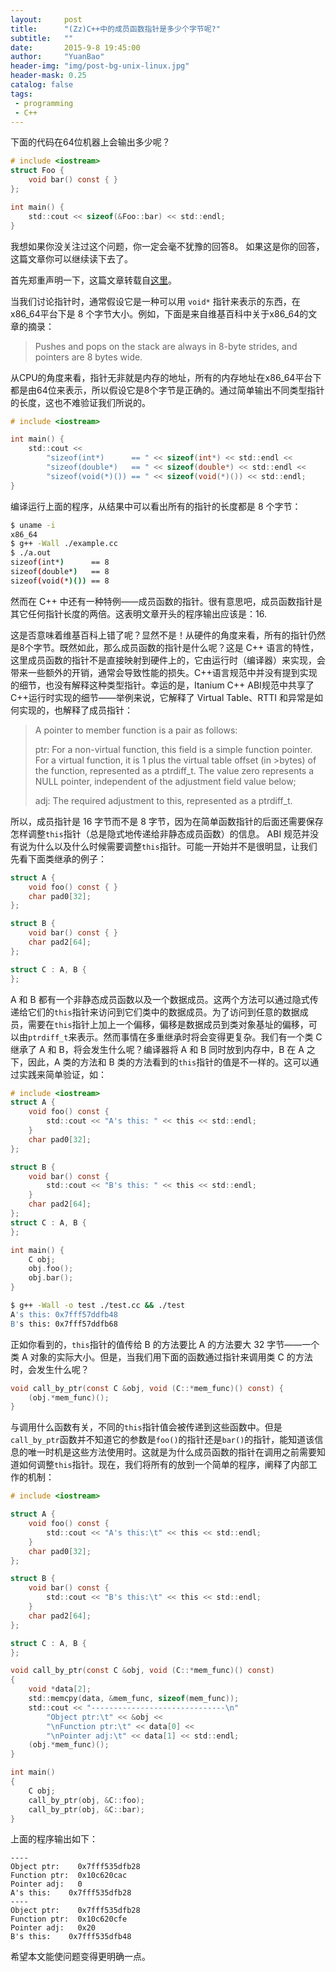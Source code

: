 ```yaml
---
layout:     post
title:      "(Zz)C++中的成员函数指针是多少个字节呢?"
subtitle:   ""
date:       2015-9-8 19:45:00
author:     "YuanBao"
header-img: "img/post-bg-unix-linux.jpg"
header-mask: 0.25
catalog: false
tags:
 - programming
 - C++
---
```


下面的代码在64位机器上会输出多少呢？

```c
# include <iostream>
struct Foo {
	void bar() const { }
};

int main() {
	std::cout << sizeof(&Foo::bar) << std::endl;
}
```

我想如果你没关注过这个问题，你一定会毫不犹豫的回答8。 如果这是你的回答，这篇文章你可以继续读下去了。

首先郑重声明一下，这篇文章转载自[这里](http://www.codeceo.com/article/why-cpp-member-16-bytes.html)。

<!--more-->

当我们讨论指针时，通常假设它是一种可以用 `void*` 指针来表示的东西，在x86_64平台下是 8 个字节大小。例如，下面是来自维基百科中关于x86_64的文章的摘录：

> Pushes and pops on the stack are always in 8-byte strides, and pointers are 8 bytes wide.

从CPU的角度来看，指针无非就是内存的地址，所有的内存地址在x86_64平台下都是由64位来表示，所以假设它是8个字节是正确的。通过简单输出不同类型指针的长度，这也不难验证我们所说的。

```c
# include <iostream>

int main() {
	std::cout <<
	    "sizeof(int*)      == " << sizeof(int*) << std::endl <<
	    "sizeof(double*)   == " << sizeof(double*) << std::endl <<
	    "sizeof(void(*)()) == " << sizeof(void(*)()) << std::endl;
}
```

编译运行上面的程序，从结果中可以看出所有的指针的长度都是 8 个字节：

```bash
$ uname -i
x86_64
$ g++ -Wall ./example.cc
$ ./a.out
sizeof(int*)      == 8
sizeof(double*)   == 8
sizeof(void(*)()) == 8
```

然而在 C++ 中还有一种特例——成员函数的指针。很有意思吧，成员函数指针是其它任何指针长度的两倍。这表明文章开头的程序输出应该是：16.

这是否意味着维基百科上错了呢？显然不是！从硬件的角度来看，所有的指针仍然是8个字节。既然如此，那么成员函数的指针是什么呢？这是 C++ 语言的特性，这里成员函数的指针不是直接映射到硬件上的，它由运行时（编译器）来实现，会带来一些额外的开销，通常会导致性能的损失。C++语言规范中并没有提到实现的细节，也没有解释这种类型指针。幸运的是，Itanium C++ ABI规范中共享了C++运行时实现的细节——举例来说，它解释了 Virtual Table、RTTI 和异常是如何实现的，也解释了成员指针：

> A pointer to member function is a pair as follows: 
> 
> ptr: For a non-virtual function, this field is a simple function pointer. For a virtual function, it is 1 plus the virtual table offset (in >bytes) of the function, represented as a ptrdiff\_t. The value zero represents a NULL pointer, independent of the adjustment field value below;
> 
> adj: The required adjustment to this, represented as a ptrdiff\_t.

所以，成员指针是 16 字节而不是 8 字节，因为在简单函数指针的后面还需要保存怎样调整`this`指针（总是隐式地传递给非静态成员函数）的信息。 ABI 规范并没有说为什么以及什么时候需要调整`this`指针。可能一开始并不是很明显，让我们先看下面类继承的例子：

```c
struct A {
	void foo() const { }
	char pad0[32];
};

struct B {
	void bar() const { }
	char pad2[64];
};

struct C : A, B {
};
```

A 和 B 都有一个非静态成员函数以及一个数据成员。这两个方法可以通过隐式传递给它们的`this`指针来访问到它们类中的数据成员。为了访问到任意的数据成员，需要在`this`指针上加上一个偏移，偏移是数据成员到类对象基址的偏移，可以由`ptrdiff_t`来表示。然而事情在多重继承时将会变得更复杂。我们有一个类 C 继承了 A 和 B，将会发生什么呢？编译器将 A 和 B 同时放到内存中，B 在 A 之下，因此，A 类的方法和 B 类的方法看到的`this`指针的值是不一样的。这可以通过实践来简单验证，如：

```c
# include <iostream>
struct A { 
	void foo() const { 
	    std::cout << "A's this: " << this << std::endl; 
	} 
	char pad0[32]; 
}; 

struct B { 
	void bar() const { 
	    std::cout << "B's this: " << this << std::endl; 
	} 
	char pad2[64]; 
}; 
struct C : A, B {
}; 

int main() { 
	C obj; 
	obj.foo(); 
	obj.bar(); 
} 
```

```bash
$ g++ -Wall -o test ./test.cc && ./test
A's this: 0x7fff57ddfb48
B's this: 0x7fff57ddfb68
```
正如你看到的，`this`指针的值传给 B 的方法要比 A 的方法要大 32 字节——一个类 A 对象的实际大小。但是，当我们用下面的函数通过指针来调用类 C 的方法时，会发生什么呢？

```c
void call_by_ptr(const C &obj, void (C::*mem_func)() const) {
	(obj.*mem_func)();
}
```

与调用什么函数有关，不同的`this`指针值会被传递到这些函数中。但是`call_by_ptr`函数并不知道它的参数是`foo()`的指针还是`bar()`的指针，能知道该信息的唯一时机是这些方法使用时。这就是为什么成员函数的指针在调用之前需要知道如何调整`this`指针。现在，我们将所有的放到一个简单的程序，阐释了内部工作的机制：

```c
# include <iostream>

struct A {
	void foo() const {
	    std::cout << "A's this:\t" << this << std::endl;
	}
	char pad0[32];
};

struct B {
	void bar() const {
	    std::cout << "B's this:\t" << this << std::endl;
	}
	char pad2[64];
};

struct C : A, B { 
};

void call_by_ptr(const C &obj, void (C::*mem_func)() const)
{
	void *data[2];
	std::memcpy(data, &mem_func, sizeof(mem_func));
	std::cout << "------------------------------\n"
	    "Object ptr:\t" << &obj <<
	    "\nFunction ptr:\t" << data[0] <<
	    "\nPointer adj:\t" << data[1] << std::endl;
	(obj.*mem_func)();
}

int main()
{
	C obj;
	call_by_ptr(obj, &C::foo);
	call_by_ptr(obj, &C::bar);
}
```

上面的程序输出如下：

```
---- 
Object ptr:    0x7fff535dfb28
Function ptr:  0x10c620cac
Pointer adj:   0
A's this:    0x7fff535dfb28
---- 
Object ptr:    0x7fff535dfb28
Function ptr:  0x10c620cfe
Pointer adj:   0x20
B's this:    0x7fff535dfb48
```

希望本文能使问题变得更明确一点。

